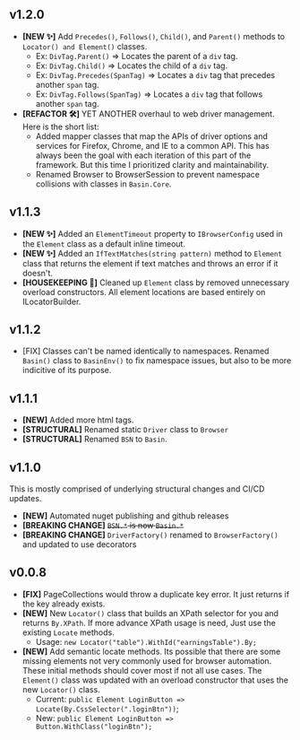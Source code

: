 ## v1.2.0

* **[NEW ✨]** Add `Precedes()`, `Follows()`, `Child()`, and `Parent()` methods to `Locator() and Element()` classes.
  * Ex: `DivTag.Parent()` => Locates the parent of a `div` tag.
  * Ex: `DivTag.Child()` => Locates the child of a `div` tag.
  * Ex: `DivTag.Precedes(SpanTag)` => Locates a `div` tag that precedes another `span` tag.
  * Ex: `DivTag.Follows(SpanTag)` => Locates a `div` tag that follows another `span` tag.
* **[REFACTOR 🛠]** YET ANOTHER overhaul to web driver management. Here is the short list:
  * Added mapper classes that map the APIs of driver options and services for Firefox, Chrome, and IE to a common API. This has always been the goal with each iteration of this part of the framework. But this time I prioritized clarity and maintainability. 
  * Renamed Browser to BrowserSession to prevent namespace collisions with classes in `Basin.Core`.


## v1.1.3

* **[NEW ✨]** Added an `ElementTimeout` property to `IBrowserConfig` used in the `Element` class as a default inline timeout.
* **[NEW ✨]** Added an `IfTextMatches(string pattern)` method to `Element` class that returns the element if text matches and throws an error if it doesn't.
* **[HOUSEKEEPING 🧹]** Cleaned up `Element` class by removed unnecessary overload constructors. All element locations are based entirely on ILocatorBuilder.

## v1.1.2

* [FIX] Classes can't be named identically to namespaces. Renamed `Basin()` class to `BasinEnv()` to fix namespace issues, but also to be more indicitive of its purpose.

## v1.1.1

* **[NEW]** Added more html tags.
* **[STRUCTURAL]** Renamed static `Driver` class to `Browser`
* **[STRUCTURAL]** Renamed `BSN` to `Basin`.

## v1.1.0

This is mostly comprised of underlying structural changes and CI/CD updates.

* **[NEW]** Automated nuget publishing and github releases
* **[BREAKING CHANGE]** ~~`BSN.*` is now `Basin.*`~~
* **[BREAKING CHANGE]** `DriverFactory()` renamed to `BrowserFactory()` and updated to use decorators


## v0.0.8 

* **[FIX]** PageCollections would throw a duplicate key error. It just returns if the key already exists.
* **[NEW]** New `Locator()` class that builds an XPath selector for you and returns `By.XPath`. If more advance XPath usage is need, Just use the existing `Locate` methods.
  * Usage: `new Locator("table").WithId("earningsTable").By;`
* **[NEW]** Add semantic locate methods. Its possible that there are some missing elements not very commonly used for browser automation. These initial methods should cover most if not all use cases. The `Element()` class was updated with an overload constructor that uses the new `Locator()` class.
  * Current: `public Element LoginButton => Locate(By.CssSelector(".loginBtn"))`;
  * New: `public Element LoginButton => Button.WithClass("loginBtn");`